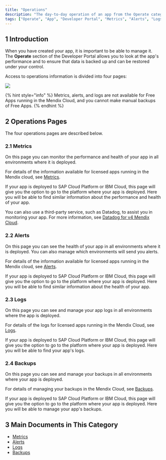 ```yaml
---
title: "Operations"
description: "The day-to-day operation of an app from the Operate category of the Developer Portal. This is mainly useful for apps running in the Mendix Cloud."
tags: ["Operate", "App", "Developer Portal", "Metrics", "Alerts", "Logs", "Backups", "Mendix Cloud", "v3", "v4"]
---
```


## 1 Introduction

When you have created your app, it is important to be able to manage it. The **Operate** section of the Developer Portal allows you to look at the app's performance and to ensure that data is backed up and can be restored under your control.

Access to operations information is divided into four pages:

![](attachments/operate.png)

{% hint style="info" %}
Metrics, alerts, and logs are not available for Free Apps running in the Mendix Cloud, and you cannot make manual backups of Free Apps.
{% endhint %}

## 2 Operations Pages

The four operations pages are described below.

### 2.1 Metrics

On this page you can monitor the performance and health of your app in all environments where it is deployed.

For details of the information available for licensed apps running in the Mendix cloud, see [Metrics](metrics).

If your app is deployed to SAP Cloud Platform or IBM Cloud, this page will give you the option to go to the platform where your app is deployed. Here you will be able to find similar information about the performance and health of your app.

You can also use a third-party service, such as Datadog, to assist you in monitoring your app. For more information, see [Datadog for v4 Mendix Cloud](datadog-metrics).

### 2.2 Alerts

On this page you can see the health of your app in all environments where it is deployed. You can also manage which environments will send you alerts.

For details of the information available for licensed apps running in the Mendix cloud, see [Alerts](monitoring-application-health).

If your app is deployed to SAP Cloud Platform or IBM Cloud, this page will give you the option to go to the platform where your app is deployed. Here you will be able to find similar information about the health of your app.

### 2.3 Logs

On this page you can see and manage your app logs in all environments where the app is deployed.

For details of the logs for licensed apps running in the Mendix Cloud, see [Logs](logs).

If your app is deployed to SAP Cloud Platform or IBM Cloud, this page will give you the option to go to the platform where your app is deployed. Here you will be able to find your app's logs.

### 2.4 Backups

On this page you can see and manage your backups in all environments where your app is deployed.

For details of managing your backups in the Mendix Cloud, see [Backups](backups).

If your app is deployed to SAP Cloud Platform or IBM Cloud, this page will give you the option to go to the platform where your app is deployed. Here you will be able to manage your app's backups.

## 3 Main Documents in This Category

* [Metrics](metrics)
* [Alerts](monitoring-application-health)
* [Logs](logs)
* [Backups](backups)
